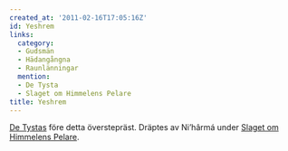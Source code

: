 ```yaml
---
created_at: '2011-02-16T17:05:16Z'
id: Yeshrem
links:
  category:
  - Gudsmän
  - Hädangångna
  - Raunlänningar
  mention:
  - De Tysta
  - Slaget om Himmelens Pelare
title: Yeshrem
---
```


[De Tystas] före detta överstepräst. Dräptes av Ni’hârmá under [Slaget om Himmelens Pelare].

  [De Tystas]: De_Tysta
  [Slaget om Himmelens Pelare]: Slaget_om_Himmelens_Pelare